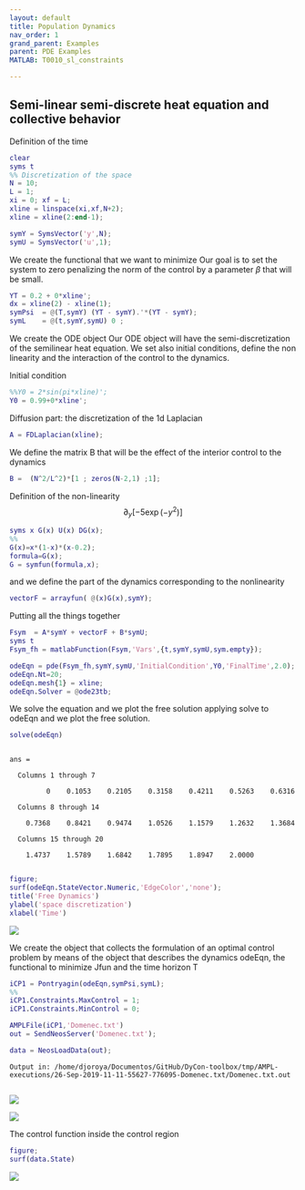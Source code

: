```yaml
---
layout: default
title: Population Dynamics
nav_order: 1
grand_parent: Examples
parent: PDE Examples
MATLAB: T0010_sl_constraints

---
```

## Semi-linear semi-discrete heat equation and collective behavior


Definition of the time

```matlab
clear
syms t
%% Discretization of the space
N = 10;
L = 1;
xi = 0; xf = L;
xline = linspace(xi,xf,N+2);
xline = xline(2:end-1);
```

```matlab
symY = SymsVector('y',N);
symU = SymsVector('u',1);
```


We create the functional that we want to minimize Our goal is to set the system to zero penalizing the norm of the control by a parameter $\beta$ that will be small.

```matlab
YT = 0.2 + 0*xline';
dx = xline(2) - xline(1);
symPsi  = @(T,symY) (YT - symY).'*(YT - symY);
symL    = @(t,symY,symU) 0 ;
```


We create the ODE object Our ODE object will have the semi-discretization of the semilinear heat equation. We set also initial conditions, define the non linearity and the interaction of the control to the dynamics.


Initial condition

```matlab
%%Y0 = 2*sin(pi*xline)';
Y0 = 0.99+0*xline';
```


Diffusion part: the discretization of the 1d Laplacian

```matlab
A = FDLaplacian(xline);
```


We define the matrix B that will be the effect of the interior control to the dynamics

```matlab
B =  (N^2/L^2)*[1 ; zeros(N-2,1) ;1];
```


Definition of the non-linearity $$ \partial_y[-5\exp(-y^2)] $$

```matlab
syms x G(x) U(x) DG(x);
%%
G(x)=x*(1-x)*(x-0.2);
formula=G(x);
G = symfun(formula,x);
```


and we define the part of the dynamics corresponding to the nonlinearity

```matlab
vectorF = arrayfun( @(x)G(x),symY);
```


Putting all the things together

```matlab
Fsym  = A*symY + vectorF + B*symU;
syms t
Fsym_fh = matlabFunction(Fsym,'Vars',{t,symY,symU,sym.empty});
```

```matlab
odeEqn = pde(Fsym_fh,symY,symU,'InitialCondition',Y0,'FinalTime',2.0);
odeEqn.Nt=20;
odeEqn.mesh{1} = xline;
odeEqn.Solver = @ode23tb;
```


We solve the equation and we plot the free solution applying solve to odeEqn and we plot the free solution.

```matlab
solve(odeEqn)
```


```

ans =

  Columns 1 through 7

         0    0.1053    0.2105    0.3158    0.4211    0.5263    0.6316

  Columns 8 through 14

    0.7368    0.8421    0.9474    1.0526    1.1579    1.2632    1.3684

  Columns 15 through 20

    1.4737    1.5789    1.6842    1.7895    1.8947    2.0000


```

```matlab
figure;
surf(odeEqn.StateVector.Numeric,'EdgeColor','none');
title('Free Dynamics')
ylabel('space discretization')
xlabel('Time')
```


![]({{site.url}}/{{site.baseurl}}/assets/imgs/PDE/T0010/copiaRM_01.png)

We create the object that collects the formulation of an optimal control problem  by means of the object that describes the dynamics odeEqn, the functional to minimize Jfun and the time horizon T

```matlab
iCP1 = Pontryagin(odeEqn,symPsi,symL);
%%
iCP1.Constraints.MaxControl = 1;
iCP1.Constraints.MinControl = 0;
```

```matlab
AMPLFile(iCP1,'Domenec.txt')
out = SendNeosServer('Domenec.txt');

data = NeosLoadData(out);
```


```
Output in: /home/djoroya/Documentos/GitHub/DyCon-toolbox/tmp/AMPL-executions/26-Sep-2019-11-11-55627-776095-Domenec.txt/Domenec.txt.out


```


![]({{site.url}}/{{site.baseurl}}/assets/imgs/PDE/T0010/copiaRM_02.png)

![]({{site.url}}/{{site.baseurl}}/assets/imgs/PDE/T0010/copiaRM_03.png)

The control function inside the control region

```matlab
figure;
surf(data.State)
```


![]({{site.url}}/{{site.baseurl}}/assets/imgs/PDE/T0010/copiaRM_04.png)

